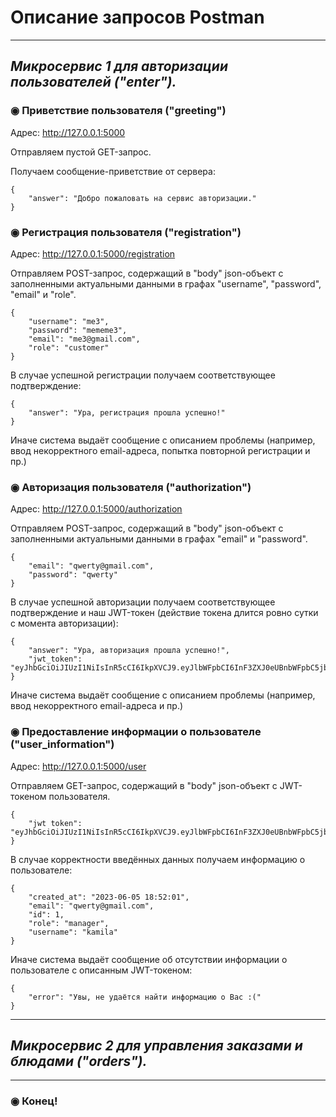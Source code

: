 # Описание запросов Postman

---

## *Микросервис 1 для авторизации пользователей ("enter").* 

### ◉ Приветствие пользователя ("greeting")

Адрес:  http://127.0.0.1:5000

Отправляем пустой GET-запрос.

Получаем сообщение-приветствие от сервера:

```
{
    "answer": "Добро пожаловать на сервис авторизации."
}
```

### ◉ Регистрация пользователя ("registration")

Адрес:  http://127.0.0.1:5000/registration

Отправляем POST-запрос, содержащий в "body" json-объект с заполненными актуальными данными в графах "username", "password", "email" и "role".

```
{
    "username": "me3",
    "password": "mememe3",
    "email": "me3@gmail.com",
    "role": "customer"
}
```

В случае успешной регистрации получаем соответствующее подтверждение:

```
{
    "answer": "Ура, регистрация прошла успешно!"
}
```

Иначе система выдаёт сообщение с описанием проблемы (например, ввод некорректного email-адреса, попытка повторной регистрации и пр.)

### ◉ Авторизация пользователя ("authorization")

Адрес:  http://127.0.0.1:5000/authorization

Отправляем POST-запрос, содержащий в "body" json-объект с заполненными актуальными данными в графах "email" и "password".

```
{
    "email": "qwerty@gmail.com",
    "password": "qwerty"
}
```

В случае успешной авторизации получаем соответствующее подтверждение и наш JWT-токен (действие токена длится ровно сутки с момента авторизации):

```
{
    "answer": "Ура, авторизация прошла успешно!",
    "jwt_token": "eyJhbGciOiJIUzI1NiIsInR5cCI6IkpXVCJ9.eyJlbWFpbCI6InF3ZXJ0eUBnbWFpbC5jb20iLCJwYXNzd29yZCI6InF3ZXJ0eSJ9.34SyTLRcA3xkbssCtQGn0bD4jH6XeR3BVehF4iY9HiI"
}
```

Иначе система выдаёт сообщение с описанием проблемы (например, ввод некорректного email-адреса и пр.)

### ◉ Предоставление информации о пользователе ("user_information")

Адрес:  http://127.0.0.1:5000/user

Отправляем GET-запрос, содержащий в "body" json-объект с JWT-токеном пользователя.

```
{
    "jwt token": "eyJhbGciOiJIUzI1NiIsInR5cCI6IkpXVCJ9.eyJlbWFpbCI6InF3ZXJ0eUBnbWFpbC5jb20iLCJwYXNzd29yZCI6InF3ZXJ0eSJ9.34SyTLRcA3xkbssCtQGn0bD4jH6XeR3BVehF4iY9HiI"
}
```

В случае корректности введённых данных получаем информацию о пользователе:

```
{
    "created_at": "2023-06-05 18:52:01",
    "email": "qwerty@gmail.com",
    "id": 1,
    "role": "manager",
    "username": "kamila"
}
```

Иначе система выдаёт сообщение об отсутствии информации о пользователе с описанным JWT-токеном:

```
{
    "error": "Увы, не удаётся найти информацию о Вас :("
}
```

---

## *Микросервис 2 для управления заказами и блюдами ("orders").* 



---

### ◉ Конец!
